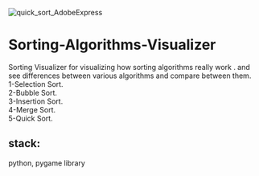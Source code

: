 ![quick_sort_AdobeExpress](https://user-images.githubusercontent.com/108765836/208170967-8ce5c1f8-ca94-43d9-9edd-72660cc6917f.gif)


# Sorting-Algorithms-Visualizer
Sorting Visualizer for visualizing how sorting algorithms really work . and see differences between various algorithms and compare between them.
<br />1-Selection Sort.
<br />2-Bubble Sort.
<br />3-Insertion Sort.
<br />4-Merge Sort.
<br />5-Quick Sort.
<br />
## stack:<br />
python, pygame library
